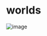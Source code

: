 # worlds

![image](https://user-images.githubusercontent.com/4015406/161808147-62d8a325-729f-46c5-a067-87d1cd6215c3.png)
